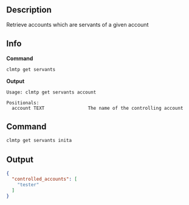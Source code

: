 ## Description
Retrieve accounts which are servants of a given account 

## Info

**Command**

```sh
clmtp get servants
```
**Output**

```console
Usage: clmtp get servants account

Positionals:
  account TEXT                The name of the controlling account
```

## Command

```sh
clmtp get servants inita
```

## Output

```json
{
  "controlled_accounts": [
    "tester"
  ]
}
```
